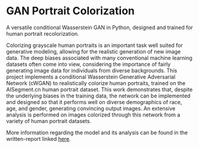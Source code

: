 # GAN Portrait Colorization
A versatile conditional Wasserstein GAN in Python, designed and trained for human portrait recolorization. 

Colorizing grayscale human portraits is an important task well suited for generative modeling, allowing for the realistic generation of new image data. The deep biases associated with many conventional machine learning datasets often come into view, considering the importance of fairly generating image data for individuals from diverse backgrounds. This project implements a conditional Wasserstein Generative Adversarial Network (cWGAN) to realistically colorize human portraits, trained on the AISegment.cn human portrait dataset. This work demonstrates that, despite the underlying biases in the training data, the network can be implemented and designed so that it performs well on diverse demographics of race, age, and gender, generating convincing output images. An extensive analysis is performed on images colorized through this network from a variety of human portrait datasets.

More information regarding the model and its analysis can be found in the written-report linked [here](https://drive.google.com/file/d/1Re3FA7pqwMd5tY-XOogvrS0S5kxiK1TV/view?usp=sharing).
